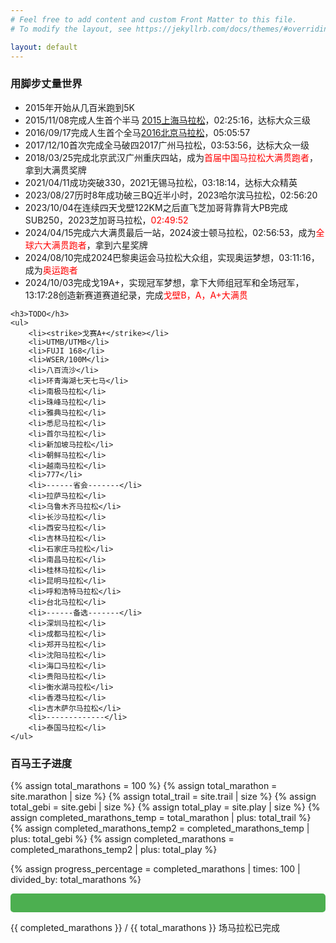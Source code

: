 ```yaml
---
# Feel free to add content and custom Front Matter to this file.
# To modify the layout, see https://jekyllrb.com/docs/themes/#overriding-theme-defaults

layout: default
---
```

  <main>
    <h3>用脚步丈量世界</h3>
    <ul>
        <li>2015年开始从几百米跑到5K</li>
        <li>2015/11/08完成人生首个半马 <a href="/marathon/2015上海马拉松.html">2015上海马拉松</a>，02:25:16，达标大众三级</li>
        <li>2016/09/17完成人生首个全马<a href="/marathon/2016北京马拉松.html">2016北京马拉松</a>，05:05:57</li>
        <li>2017/12/10首次完成全马破四2017广州马拉松，03:53:56，达标大众一级</li>
        <li>2018/03/25完成北京武汉广州重庆四站，成为<span style="color:red;">首届中国马拉松大满贯跑者</span>，拿到大满贯奖牌</li>
        <li>2021/04/11成功突破330，2021无锡马拉松，03:18:14，达标大众精英</li>
        <li>2023/08/27历时8年成功破三BQ近半小时，2023哈尔滨马拉松，02:56:20</li>
        <li>2023/10/04在连续四天戈壁122KM之后直飞芝加哥背靠背大PB完成SUB250，2023芝加哥马拉松，<span style="color:red;">02:49:52</span></li>
        <li>2024/04/15完成六大满贯最后一站，2024波士顿马拉松，02:56:53，成为<span style="color:red;">全球六大满贯跑者</span>，拿到六星奖牌</li>
        <li>2024/08/10完成2024巴黎奥运会马拉松大众组，实现奥运梦想，03:11:16，成为<span style="color:red;">奥运跑者</span></li>
        <li>2024/10/03完成戈19A+，实现冠军梦想，拿下大师组冠军和全场冠军，13:17:28创造新赛道赛道纪录，完成<span style="color:red;">戈壁B，A，A+大满贯</span></li>
    </ul>

    <h3>TODO</h3>
    <ul>
        <li><strike>戈赛A+</strike></li>
        <li>UTMB/UTMB</li>
        <li>FUJI 168</li>
        <li>WSER/100M</li>
        <li>八百流沙</li>
        <li>环青海湖七天七马</li>
        <li>南极马拉松</li>
        <li>珠峰马拉松</li>
        <li>雅典马拉松</li>
        <li>悉尼马拉松</li>
        <li>首尔马拉松</li>
        <li>新加坡马拉松</li>
        <li>朝鲜马拉松</li>
        <li>越南马拉松</li>
        <li>777</li>
        <li>------省会-------</li>
        <li>拉萨马拉松</li>
        <li>乌鲁木齐马拉松</li>
        <li>长沙马拉松</li>
        <li>西安马拉松</li>
        <li>吉林马拉松</li>
        <li>石家庄马拉松</li>
        <li>南昌马拉松</li>
        <li>桂林马拉松</li>
        <li>昆明马拉松</li>
        <li>呼和浩特马拉松</li>
        <li>台北马拉松</li>
        <li>------备选-------</li>
        <li>深圳马拉松</li>
        <li>成都马拉松</li>
        <li>郑开马拉松</li>
        <li>沈阳马拉松</li>
        <li>海口马拉松</li>
        <li>贵阳马拉松</li>
        <li>衡水湖马拉松</li>
        <li>香港马拉松</li>
        <li>吉木萨尔马拉松</li>
        <li>-------------</li>
        <li>泰国马拉松</li>
    </ul>
  </main>


<h3>百马王子进度</h3>

{% assign total_marathons = 100 %}
{% assign total_marathon = site.marathon | size %}
{% assign total_trail = site.trail | size %}
{% assign total_gebi = site.gebi | size %}
{% assign total_play = site.play | size %}
{% assign completed_marathons_temp = total_marathon | plus: total_trail %}
{% assign completed_marathons_temp2 = completed_marathons_temp | plus: total_gebi %}
{% assign completed_marathons = completed_marathons_temp2 | plus: total_play %}

{% assign progress_percentage = completed_marathons | times: 100 | divided_by: total_marathons %}

<div class="progress-bar-container" style="width: 100%; background-color: #f3f3f3; border-radius: 5px; overflow: hidden;">
  <div class="progress-bar" style="width: {{ progress_percentage }}%; height: 30px; background-color: #4caf50;"></div>
</div>
<p>{{ completed_marathons }} / {{ total_marathons }} 场马拉松已完成</p>